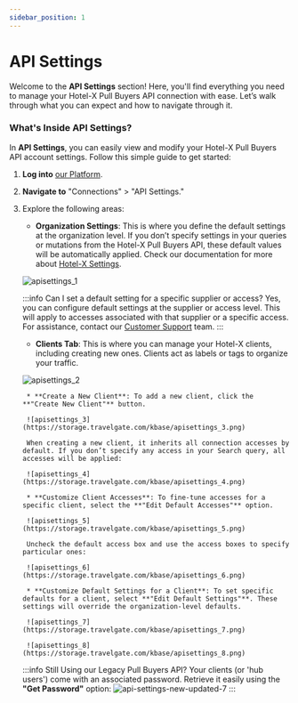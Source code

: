 ```yaml
---
sidebar_position: 1
---
```


# API Settings

Welcome to the **API Settings** section! Here, you'll find everything you need to manage your Hotel-X Pull Buyers API connection with ease. Let’s walk through what you can expect and how to navigate through it.

### What's Inside API Settings?

In **API Settings**, you can easily view and modify your Hotel-X Pull Buyers API account settings. Follow this simple guide to get started:

1. **Log into** [our Platform](https://www.travelgate.com/).

2. **Navigate to** "Connections" > "API Settings."

3. Explore the following areas:

    - **Organization Settings**: This is where you define the default settings at the organization level. If you don’t specify settings in your queries or mutations from the Hotel-X Pull Buyers API, these default values will be automatically applied. Check our documentation for more about [Hotel-X Settings](/docs/apis/for-buyers/hotel-x-pull-buyers-api/making-requests/settings).

    ![apisettings_1](https://storage.travelgate.com/kbase/apisettings_1.png)

    :::info Can I set a default setting for a specific supplier or access?
    Yes, you can configure default settings at the supplier or access level. This will apply to accesses associated with that supplier or a specific access. For assistance, contact our [Customer Support](https://app.travelgate.com/support) team.
    :::

    - **Clients Tab**: This is where you can manage your Hotel-X clients, including creating new ones. Clients act as labels or tags to organize your traffic.

    ![apisettings_2](https://storage.travelgate.com/kbase/apisettings_2.png)

        * **Create a New Client**: To add a new client, click the **"Create New Client"** button.

        ![apisettings_3](https://storage.travelgate.com/kbase/apisettings_3.png)

        When creating a new client, it inherits all connection accesses by default. If you don’t specify any access in your Search query, all accesses will be applied:

        ![apisettings_4](https://storage.travelgate.com/kbase/apisettings_4.png)

        * **Customize Client Accesses**: To fine-tune accesses for a specific client, select the **"Edit Default Accesses"** option.

        ![apisettings_5](https://storage.travelgate.com/kbase/apisettings_5.png)

        Uncheck the default access box and use the access boxes to specify particular ones:

        ![apisettings_6](https://storage.travelgate.com/kbase/apisettings_6.png)

        * **Customize Default Settings for a Client**: To set specific defaults for a client, select **"Edit Default Settings"**. These settings will override the organization-level defaults.

        ![apisettings_7](https://storage.travelgate.com/kbase/apisettings_7.png)

        ![apisettings_8](https://storage.travelgate.com/kbase/apisettings_8.png)

    :::info Still Using our Legacy Pull Buyers API?
	Your clients (or 'hub users') come with an associated password. Retrieve it easily using the **"Get Password"** option:
    ![api-settings-new-updated-7](https://storage.travelgate.com/kbase/apisettings_9.png)
    :::